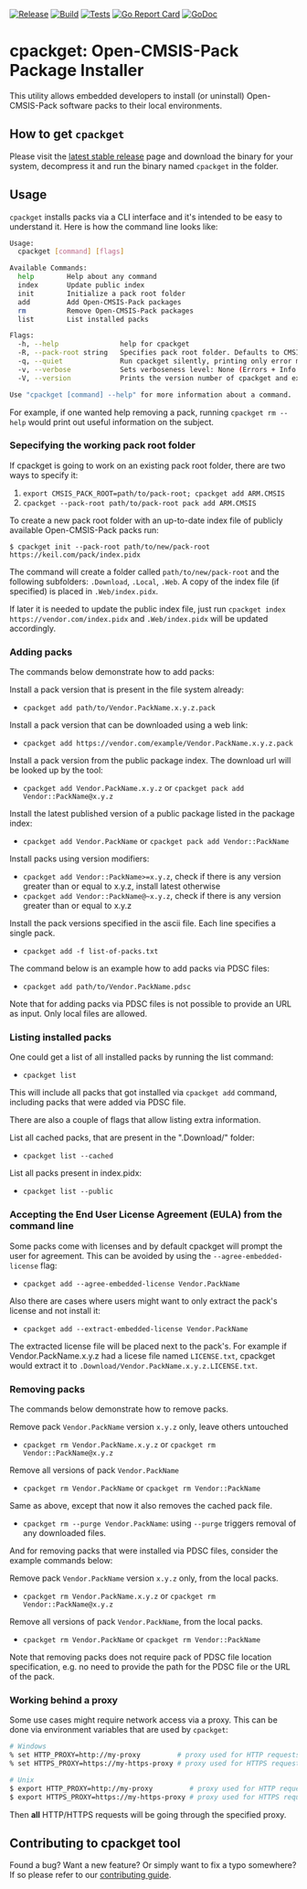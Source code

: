 [![Release](https://github.com/open-cmsis-pack/cpackget/actions/workflows/release.yml/badge.svg)](https://github.com/Open-CMSIS-Pack/cpackget/actions/workflows/release.yml)
[![Build](https://github.com/open-cmsis-pack/cpackget/actions/workflows/build.yml/badge.svg)](https://github.com/open-cmsis-pack/cpackget/actions/workflows/build.yml/badge.svg)
[![Tests](https://github.com/open-cmsis-pack/cpackget/actions/workflows/test.yml/badge.svg)](https://github.com/open-cmsis-pack/cpackget/actions/workflows/test.yml/badge.svg)
[![Go Report Card](https://goreportcard.com/badge/github.com/open-cmsis-pack/cpackget)](https://goreportcard.com/report/github.com/open-cmsis-pack/cpackget)
[![GoDoc](https://godoc.org/github.com/open-cmsis-pack/cpackget?status.svg)](https://godoc.org/github.com/open-cmsis-pack/cpackget)

# cpackget: Open-CMSIS-Pack Package Installer

This utility allows embedded developers to install (or uninstall) Open-CMSIS-Pack software packs to their local environments.

## How to get `cpackget`

Please visit the [latest stable release](https://github.com/Open-CMSIS-Pack/cpackget/releases/latest) page and download the binary for your system, decompress it and run the binary named `cpackget` in the folder.

## Usage

`cpackget` installs packs via a CLI interface and it's intended to be easy to understand it. Here is how the command line looks like:

```bash
Usage:
  cpackget [command] [flags]

Available Commands:
  help        Help about any command
  index       Update public index
  init        Initialize a pack root folder
  add         Add Open-CMSIS-Pack packages
  rm          Remove Open-CMSIS-Pack packages
  list        List installed packs

Flags:
  -h, --help               help for cpackget
  -R, --pack-root string   Specifies pack root folder. Defaults to CMSIS_PACK_ROOT environment variable
  -q, --quiet              Run cpackget silently, printing only error messages
  -v, --verbose            Sets verboseness level: None (Errors + Info + Warnings), -v (all + Debugging). Specify "-q" for no messages
  -V, --version            Prints the version number of cpackget and exit

Use "cpackget [command] --help" for more information about a command.
```

For example, if one wanted help removing a pack, running `cpackget rm --help` would print out useful information on the subject.


### Sepecifying the working pack root folder

If cpackget is going to work on an existing pack root folder, there are two ways to specify it:

1. `export CMSIS_PACK_ROOT=path/to/pack-root; cpackget add ARM.CMSIS`
2. `cpackget --pack-root path/to/pack-root pack add ARM.CMSIS`

To create a new pack root folder with an up-to-date index file of publicly available Open-CMSIS-Pack packs run:

```
$ cpackget init --pack-root path/to/new/pack-root https://keil.com/pack/index.pidx
```

The command will create a folder called `path/to/new/pack-root` and the following subfolders: `.Download`, `.Local`, `.Web`.
A copy of the index file (if specified) is placed in `.Web/index.pidx`.

If later it is needed to update the public index file, just run `cpackget index https://vendor.com/index.pidx` and
`.Web/index.pidx` will be updated accordingly.


### Adding packs

The commands below demonstrate how to add packs:

Install a pack version that is present in the file system already:
* `cpackget add path/to/Vendor.PackName.x.y.z.pack`

Install a pack version that can be downloaded using a web link:
* `cpackget add https://vendor.com/example/Vendor.PackName.x.y.z.pack`

Install a pack version from the public package index. The download url will be looked up by the tool:
* `cpackget add Vendor.PackName.x.y.z` or `cpackget pack add Vendor::PackName@x.y.z`

Install the latest published version of a public package listed in the package index:
* `cpackget add Vendor.PackName` or `cpackget pack add Vendor::PackName`

Install packs using version modifiers:
* `cpackget add Vendor::PackName>=x.y.z`, check if there is any version greater than or equal to x.y.z, install latest otherwise
* `cpackget add Vendor::PackName@~x.y.z`, check if there is any version greater than or equal to x.y.z 

Install the pack versions specified in the ascii file. Each line specifies a single pack.
* `cpackget add -f list-of-packs.txt`

The command below is an example how to add packs via PDSC files:
* `cpackget add path/to/Vendor.PackName.pdsc`

Note that for adding packs via PDSC files is not possible to provide an URL as input. Only local files are allowed.

### Listing installed packs

One could get a list of all installed packs by running the list command:
* `cpackget list`

This will include all packs that got installed via `cpackget add` command, including packs
that were added via PDSC file.

There are also a couple of flags that allow listing extra information.

List all cached packs, that are present in the ".Download/" folder:
* `cpackget list --cached`

List all packs present in index.pidx:
* `cpackget list --public`

### Accepting the End User License Agreement (EULA) from the command line

Some packs come with licenses and by default cpackget will prompt the user for agreement. This can be avoided
by using the `--agree-embedded-license` flag:

* `cpackget add --agree-embedded-license Vendor.PackName`

Also there are cases where users might want to only extract the pack's license and not install it:

* `cpackget add --extract-embedded-license Vendor.PackName`

The extracted license file will be placed next to the pack's. For example if Vendor.PackName.x.y.z had a licese file
named `LICENSE.txt`, cpackget would extract it to `.Download/Vendor.PackName.x.y.z.LICENSE.txt`.

### Removing packs

The commands below demonstrate how to remove packs.

Remove pack `Vendor.PackName` version `x.y.z` only, leave others untouched
* `cpackget rm Vendor.PackName.x.y.z` or `cpackget rm Vendor::PackName@x.y.z`

Remove all versions of pack `Vendor.PackName`
* `cpackget rm Vendor.PackName` or `cpackget rm Vendor::PackName`

Same as above, except that now it also removes the cached pack file.
* `cpackget rm --purge Vendor.PackName`: using `--purge` triggers removal of any downloaded files.

And for removing packs that were installed via PDSC files, consider the example commands below:

Remove pack `Vendor.PackName` version `x.y.z` only, from the local packs.
* `cpackget rm Vendor.PackName.x.y.z` or `cpackget rm Vendor::PackName@x.y.z`

Remove all versions of pack `Vendor.PackName`, from the local packs.
* `cpackget rm Vendor.PackName` or `cpackget rm Vendor::PackName`

Note that removing packs does not require pack of PDSC file location specification, e.g. no need to provide the path for the PDSC file or the URL of the pack.

### Working behind a proxy

Some use cases might require network access via a proxy. This can be done via environment variables that are used
by `cpackget`:

```bash
# Windows
% set HTTP_PROXY=http://my-proxy         # proxy used for HTTP requests
% set HTTPS_PROXY=https://my-https-proxy # proxy used for HTTPS requests

# Unix
$ export HTTP_PROXY=http://my-proxy         # proxy used for HTTP requests
$ export HTTPS_PROXY=https://my-https-proxy # proxy used for HTTPS requests
```

Then **all** HTTP/HTTPS requests will be going through the specified proxy.

## Contributing to cpackget tool

Found a bug? Want a new feature? Or simply want to fix a typo somewhere? If so please refer to our [contributing guide](CONTRIBUTING.md).
